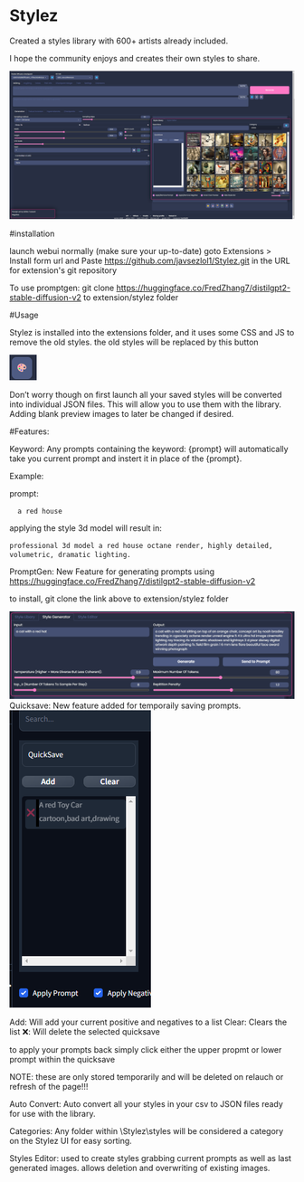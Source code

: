 # Stylez

Created a styles library with 600+ artists already included.

I hope the community enjoys and creates their own styles to share.

<img src="screenshots/Screenshot 2023-10-03 141019.png" alt="Alt text" title="Optional title">


#installation 

launch webui normally (make sure your up-to-date) goto Extensions > Install form url and Paste
https://github.com/javsezlol1/Stylez.git
in the URL for extension's git repository

To use promptgen:
git clone https://huggingface.co/FredZhang7/distilgpt2-stable-diffusion-v2 to extension/stylez folder


#Usage

Stylez is installed into the extensions folder, and it uses some CSS and JS to remove the old styles.
the old styles will be replaced by this button

<img src="screenshots/Screenshot 2023-10-03 141150.png" alt="Alt text" title="Optional title">

Don’t worry though on first launch all your saved styles will be converted into individual JSON files.
This will allow you to use them with the library. Adding blank preview images to later be changed if desired.

#Features:

Keyword:
Any prompts containing the keyword: {prompt} will automatically take you current prompt and instert it in place of the {prompt}.

  Example:
  
  prompt:
      
      a red house
      
applying the style 3d model will result in: 

    professional 3d model a red house octane render, highly detailed, volumetric, dramatic lighting.
PromptGen:
New Feature for generating prompts
using https://huggingface.co/FredZhang7/distilgpt2-stable-diffusion-v2

to install, git clone the link above to extension/stylez folder

<img src="screenshots/Screenshot 2023-10-123.png" alt="Alt text" title="Optional title">
Quicksave:
New feature added for temporaily saving prompts.
<img src="screenshots/Screenshot 2023-10-04 191935.png" alt="Alt text" title="Optional title">


Add: Will add your current positive and negatives to a list
Clear: Clears the list
❌: Will delete the selected quicksave

to apply your prompts back simply click either the upper propmt or lower prompt within the quicksave

NOTE: these are only stored temporarily and will be deleted on relauch or refresh of the page!!!

Auto Convert:
Auto convert all your styles in your csv to JSON files ready for use with the library.

Categories:
Any folder within \Stylez\styles will be considered a category on the Stylez UI for easy sorting.

Styles Editor:
used to create styles grabbing current prompts as well as last generated images.
allows deletion and overwriting of existing images.

